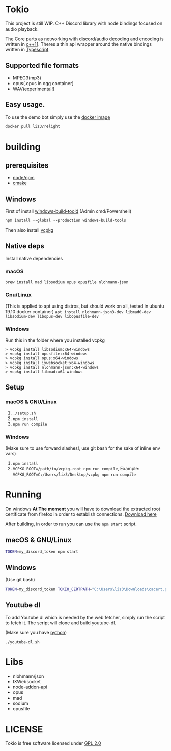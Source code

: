 # Tokio

This project is still WIP.
C++ Discord library with node bindings focused on audio playback.

The Core parts as networking with discord/audio decoding and encoding is written in [c++11](https://gitlab.com/HCInk/tokio/-/tree/master/lib).
Theres a thin api wrapper around the native bindings written in [Typescript](https://gitlab.com/HCInk/tokio/-/tree/master/bindings)

## Supported file formats

- MPEG3(mp3)
- opus(.opus in ogg container)
- WAV(experimental!)

## Easy usage.

To use the demo bot simply use the [docker image](https://hub.docker.com/r/liz3/relight)

```sh
docker pull liz3/relight
```

# building

## prerequisites

- [node/npm](https://nodejs.org/en/)
- [cmake](https://cmake.org/download/)

## Windows

First of install [windows-build-toold](https://www.npmjs.com/package/windows-build-tools)
(Admin cmd/Powershell)

```
npm install --global --production windows-build-tools
```

Then also install [vcpkg](https://github.com/microsoft/vcpkg#quick-start)

## Native deps

Install native dependencies

### macOS

`brew install mad libsodium opus opusfile nlohmann-json`

### Gnu/Linux

(This is applied to apt using distros, but should work on all, tested in ubuntu 19.10 docker container)
`apt install nlohmann-json3-dev libmad0-dev libsodium-dev libopus-dev libopusfile-dev`

### Windows

Run this in the folder where you installed vcpkg

```
> vcpkg install libsodium:x64-windows
> vcpkg install opusfile:x64-windows
> vcpkg install opus:x64-windows
> vcpkg install ixwebsocket:x64-windows
> vcpkg install nlohmann-json:x64-windows
> vcpkg install libmad:x64-windows
```

## Setup

### macOS & GNU/Linux

1. `./setup.sh`
2. `npm install`
3. `npm run compile`

### Windows

(Make sure to use forward slashes!, use git bash for the sake of inline env vars)

1. `npm install`
2. `VCPKG_ROOT=/path/to/vcpkg-root npm run compile`, Example: `VCPKG_ROOT=C:/Users/liz3/Desktop/vcpkg npm run compile`

# Running

On windows **At The moment** you will have to download the extracted root certificate from firefox in order to establish connections.
[Download here](https://curl.haxx.se/docs/caextract.html)

After building, in order to run you can use the `npm start` script.

## macOS & GNU/Linux

```sh
TOKEN=my_discord_token npm start
```

## Windows

(Use git bash)

```sh
TOKEN=my_discord_token TOKIO_CERTPATH="C:\Users\liz3\Downloads\cacert.pem" npm start
```

## Youtube dl

To add Youtube dl which is needed by the web fetcher, simply run the script to fetch it. The script will clone and build youtube-dl.

(Make sure you have [python](https://www.python.org/downloads/))

`./youtube-dl.sh`

# Libs

- nlohmann/json
- IXWebsocket
- node-addon-api
- opus
- mad
- sodium
- opusfile

# LICENSE

Tokio is free software licensed under [GPL 2.0](https://gitlab.com/HCInk/tokio/-/tree/master/LICENSE)
